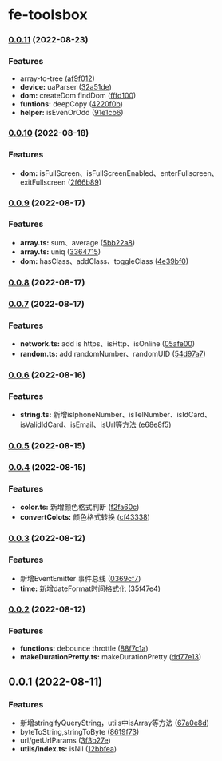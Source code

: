 # fe-toolsbox
### [0.0.11](https://github.com/chenym1992/toolsbox/compare/v0.0.10...v0.0.11) (2022-08-23)


### Features

* array-to-tree ([af9f012](https://github.com/chenym1992/toolsbox/commit/af9f01205967824d87bd3b037d2afb526784dfbe))
* **device:** uaParser ([32a51de](https://github.com/chenym1992/toolsbox/commit/32a51de92dda9514ac39d1380522648d6a7643c5))
* **dom:** createDom findDom ([fffd100](https://github.com/chenym1992/toolsbox/commit/fffd100df02d2e79d531d08c8f7afc2993e3d078))
* **funtions:** deepCopy ([4220f0b](https://github.com/chenym1992/toolsbox/commit/4220f0bfc926b2540c96e11a31737853512f7fcd))
* **helper:** isEvenOrOdd ([91e1cb6](https://github.com/chenym1992/toolsbox/commit/91e1cb6b609d355bf42503b6020a9c2b93d8b457))

### [0.0.10](https://github.com/chenym1992/toolsbox/compare/v0.0.9...v0.0.10) (2022-08-18)


### Features

* **dom:** isFullScreen、isFullScreenEnabled、enterFullscreen、exitFullscreen ([2f66b89](https://github.com/chenym1992/toolsbox/commit/2f66b895b0b9a9fa1fe3d19439f77628a250b146))

### [0.0.9](https://github.com/chenym1992/toolsbox/compare/v0.0.8...v0.0.9) (2022-08-17)


### Features

* **array.ts:** sum、average ([5bb22a8](https://github.com/chenym1992/toolsbox/commit/5bb22a8a1737410bd52a402879161fa1e05a13db))
* **array.ts:** uniq ([3364715](https://github.com/chenym1992/toolsbox/commit/33647152def01ad7f882eca7994132b04ad438db))
* **dom:** hasClass、addClass、toggleClass ([4e39bf0](https://github.com/chenym1992/toolsbox/commit/4e39bf0c73105b52f36502d5726eee1ca9697634))

### [0.0.8](https://github.com/chenym1992/toolsbox/compare/v0.0.7...v0.0.8) (2022-08-17)

### [0.0.7](https://github.com/chenym1992/toolsbox/compare/v0.0.6...v0.0.7) (2022-08-17)


### Features

* **network.ts:** add is https、isHttp、isOnline ([05afe00](https://github.com/chenym1992/toolsbox/commit/05afe007dbd987bebbd9c372d8cdd1470117526f))
* **random.ts:** add randomNumber、randomUID ([54d97a7](https://github.com/chenym1992/toolsbox/commit/54d97a71ddf73914381e13bbb169ac266fb29a31))

### [0.0.6](https://github.com/chenym1992/toolsbox/compare/v0.0.5...v0.0.6) (2022-08-16)


### Features

* **string.ts:** 新增isIphoneNumber、isTelNumber、isIdCard、isValidIdCard、isEmail、isUrl等方法 ([e68e8f5](https://github.com/chenym1992/toolsbox/commit/e68e8f5e8534ab2fb042e35b3313236a43ef2aa5))

### [0.0.5](https://github.com/chenym1992/toolsbox/compare/v0.0.4...v0.0.5) (2022-08-15)

### [0.0.4](https://github.com/chenym1992/toolsbox/compare/v0.0.3...v0.0.4) (2022-08-15)


### Features

* **color.ts:** 新增颜色格式判断 ([f2fa60c](https://github.com/chenym1992/toolsbox/commit/f2fa60c33ef7025cf91b2159f809dc3678356e4b))
* **convertColots:** 颜色格式转换 ([cf43338](https://github.com/chenym1992/toolsbox/commit/cf433380c517b7626b56f7070528f1f0d34aede1))

### [0.0.3](https://github.com/chenym1992/toolsbox/compare/v0.0.2...v0.0.3) (2022-08-12)


### Features

* 新增EventEmitter  事件总线 ([0369cf7](https://github.com/chenym1992/toolsbox/commit/0369cf7a90e5eef095827514ab3016f431d0241c))
* **time:** 新增dateFormat时间格式化 ([35f47e4](https://github.com/chenym1992/toolsbox/commit/35f47e4d10625e244f29ecf6152517cd14c0db11))

### [0.0.2](https://github.com/chenym1992/toolsbox/compare/v0.0.1...v0.0.2) (2022-08-12)


### Features

* **functions:** debounce throttle ([88f7c1a](https://github.com/chenym1992/toolsbox/commit/88f7c1a19ce016de805bd79b52b12f46dc92fd3b))
* **makeDurationPretty.ts:** makeDurationPretty ([dd77e13](https://github.com/chenym1992/toolsbox/commit/dd77e13742332c758d7d9202dc60c7f546ac105e))

## 0.0.1 (2022-08-11)


### Features

* 新增stringifyQueryString，utils中isArray等方法 ([67a0e8d](https://github.com/chenym1992/toolsbox/commit/67a0e8d400867fc640640b2a92782ebf2f9ead45))
* byteToString,stringToByte ([8619f73](https://github.com/chenym1992/toolsbox/commit/8619f73904d616c81573a0c438469ba6ea4ab287))
* url/getUrlParams ([3f3b27e](https://github.com/chenym1992/toolsbox/commit/3f3b27ee1a6680b7962c24a4699af6f002f9a203))
* **utils/index.ts:** isNil ([12bbfea](https://github.com/chenym1992/toolsbox/commit/12bbfea7cebc2aaa8bd3da7e93653e02d3b303dd))

